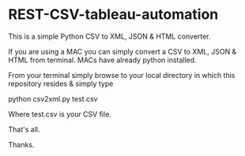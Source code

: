 # REST-CSV-tableau-automation
This is a simple Python CSV to XML, JSON & HTML converter.

If you are using a MAC you can simply convert a CSV to XML, JSON & HTML from terminal. MACs have already python installed.

From your terminal simply browse to your local directory in which this repository resides & simply type 

python csv2xml.py test.csv

Where test.csv is your CSV file.

That's all.

Thanks.
